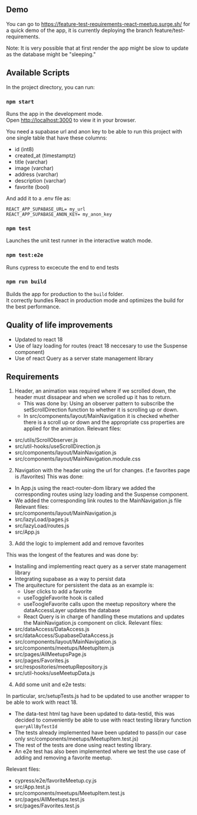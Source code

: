 ## Demo

You can go to https://feature-test-requirements-react-meetup.surge.sh/ for a quick demo of the app,
it is currently deploying the branch feature/test-requirements.

Note: It is very possible that at first render the app might be slow to update as the database might be "sleeping."

## Available Scripts

In the project directory, you can run:

### `npm start`

Runs the app in the development mode.\
Open [http://localhost:3000](http://localhost:3000) to view it in your browser.

You need a supabase url and anon key to be able to run this project with one single table that have these columns:
- id (int8)
- created_at (timestamptz)
- title (varchar)
- image (varchar)
- address (varchar)
- description (varchar)
- favorite (bool)

And add it to a .env file as:
```
REACT_APP_SUPABASE_URL= my_url
REACT_APP_SUPABASE_ANON_KEY= my_anon_key
```

### `npm test`

Launches the unit test runner in the interactive watch mode.

### `npm test:e2e`

Runs cypress to excecute the end to end tests

### `npm run build`

Builds the app for production to the `build` folder.\
It correctly bundles React in production mode and optimizes the build for the best performance.

## Quality of life improvements
- Updated to react 18
- Use of lazy loading for routes (react 18 neccesary to use the Suspense component)
- Use of react Query as a server state management library


## Requirements
1. Header, an animation was required where if we scrolled down, the header must dissapear and when we scrolled up it has to return.
    - This was done by:
    Using an observer pattern to subscribe the setScrollDirection function to whether it is scrolling up or down.
    - In src/components/layout/MainNavigation it is checked whether there is a scroll up or down and the appropriate css properties are applied for the animation.
Relevant files:
 - src/utils/ScrollObserver.js
 - src/util-hooks/useScrollDirection.js   
 - src/components/layout/MainNavigation.js
 - src/components/layout/MainNavigation.module.css

 2. Navigation with the header using the url for changes. (f.e favorites page is /favorites)
 This was done:
 - In App.js using the react-router-dom library we added the corresponding routes using lazy loading and the Suspense component.
 - We added the corresponding link routes to the MainNavigation.js file
Relevant files:
- src/components/layout/MainNavigation.js
- src/lazyLoad/pages.js
- src/lazyLoad/routes.js
- src/App.js

3. Add the logic to implement add and remove favorites

This was the longest of the features and was done by:
- Installing and implementing react query as a server state management library
- Integrating supabase as a way to persist data
- The arquitecture for persistent the data as an example is:
    - User clicks to add a favorite
    - useToggleFavorite hook is called
    - useToogleFavorite calls upon the meetup repository where the dataAccessLayer updates the database
    - React Query is in charge of handling these mutations and updates the MainNavigation.js component on click.
Relevant files: 
- src/dataAccess/DataAccess.js
- src/dataAccess/SupabaseDataAccess.js
- src/components/layout/MainNavigation.js
- src/components/meetups/MeetupItem.js
- src/pages/AllMeetupsPage.js
- src/pages/Favorites.js
- src/respositories/meetupRepository.js
- src/util-hooks/useMeetupData.js

4. Add some unit and e2e tests:

In particular, src/setupTests.js had to be updated to use another wrapper to be able to work with react 18.
- The data-test html tag have been updated to data-testid, this was decided to conveniently be able to use with react testing library function ```queryAllByTestId```
- The tests already implemented have been updated to pass(in our case only src/components/meetups/MeetupItem.test.js)
- The rest of the tests are done using react testing library.
- An e2e test has also been implemented where we test the use case of adding and removing a favorite meetup.

Relevant files:
- cypress/e2e/favoriteMeetup.cy.js
- src/App.test.js
- src/components/meetups/MeetupItem.test.js
- src/pages/AllMeetups.test.js
- src/pages/Favorites.test.js

